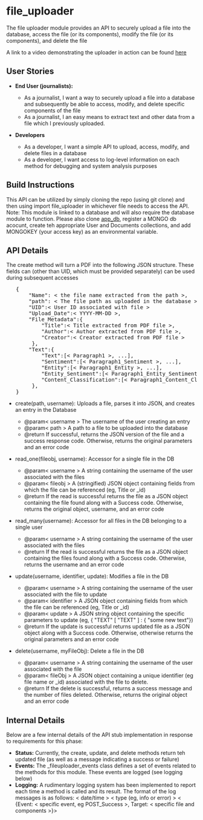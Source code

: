# file_uploader
The file uploader module provides an API to securely upload a file into the database, access the file (or its components), modify the file (or its components), and delete the file

A link to a video demonstrating the uploader in action can be found [here](https://github.com/BUEC500C1/news-analyzer-whunt1965/blob/main/photos/demo.mp4)

## User Stories
- **End User (journalists):**
    - As a journalist, I want a way to securely upload a file into a database and subsequently be able to access, modify, and delete specific components of the file
    - As a journalist, I an easy means to extract text and other data from a file which I previously uploaded.

- **Developers**
    - As a developer, I want a simple API to upload, access, modify, and delete files in a database
    - As a developer, I want access to log-level information on each method for debugging and system analysis purposes

## Build Instructions
This API can be utilized by simply cloning the repo (using git clone) and then using import file_uploader in whichever file needs to access the API. Note: This module is linked to a database and will also require the database module to function. Please also clone [app_db](https://github.com/BUEC500C1/news-analyzer-whunt1965/tree/main/app_db), register a MONGO db acocunt, create teh appropriate User and Documents collections, and add MONGOKEY (your access key) as an environmental variable.

## API Details
The create method will turn a PDF into the following JSON structure. These fields can (other than UID, which must be provided separately) can be used during subsequent accesses
<pre>
   {
       "Name": < the file name extracted from the path >,
       "path": < The file path as uploaded in the database >,
       "UID":< User ID associated with file > 
       "Upload_Date":< YYYY-MM-DD >, 
       "File_Metadata":{
           "Title":< Title extracted from PDF file >, 
           "Author":< Author extracted from PDF file >, 
           "Creator":< Creator extracted from PDF file >
        }, 
       "Text":{
           "Text":[< Paragraph1 >, ...],
           "Sentiment":[< Paragraph1_Sentiment >, ...],
           "Entity":[< Paragraph1_Entity >, ...],
           "Entity_Sentiment":[< Paragraph1_Entity_Sentiment >, ...],
           "Content_Classification":[< Paragraph1_Content_Class >, ...],
        },
   }
</pre>
- create(path, username): Uploads a file, parses it into JSON, and creates an entry in the Database
    - @param< username > The username of the user creating an entry
    - @param< path > A path to a file to be uploaded into the database
    - @return If successful, returns the JSON version of the file and a success response code. Otherwise, returns the original parameters and an error code

- read_one(fileobj, username): Accessor for a single file in the DB
    - @param< username > A string containing the username of the user associated with the files
    - @param< fileobj > A (stringified) JSON object containing fields from which the file can be referenced (eg, Title or _id)
    - @return If the read is successful returns the file as a JSON object containing the file found along with a Success code. Otherwise, returns the original object, username, and an error code

- read_many(username): Accessor for all files in the DB belonging to a single user
    - @param< username > A string containing the username of the user associated with the files
    - @return If the read is successful returns the file as a JSON object containing the files found along with a Success code. Otherwise, returns the username and an error code

- update(username, identifier, update): Modifies a file in the DB
    - @param< username > A string containing the username of the user associated with the file to update
    - @param< identifier > A JSON object containing fields from which the file can be referenced (eg, Title or _id)
    - @param< update > A JSON string object containing the specific parameters to update (eg, { "TEXT" \[ "TEXT" ] : { "some new text"})
    - @return If the update is successful returns updated file as a JSON object along with a Success code. Otherwise, otherwise returns the original parameters and an error code

- delete(username, myFileObj): Delete a file in the DB
    - @param< username > A string containing the username of the user associated with the file
    - @param< fileObj > A JSON object containing a unique identifier (eg file name or _id) associated with the file to delete.
    - @return If the delete is successful, returns a success message and the number of files deleted. Otherwise, returns the original object and an error code

## Internal Details
Below are a few internal details of the API stub implementation in response to requirements for this phase:
- **Status:** Currently, the create, update, and delete methods return teh updated file (as well as a message indicating a success or failure)
- **Events:** The _fileuploader_events class defines a set of events related to the methods for this module. These events are logged (see logging below)
- **Logging:** A rudimentary logging system has been implemented to report each time a method is called and its result. The format of the log messages is as follows: < date/time > < type (eg, info or error) > < {Event: < specific event, eg POST_Success >, Target: < specific file and components >}>
